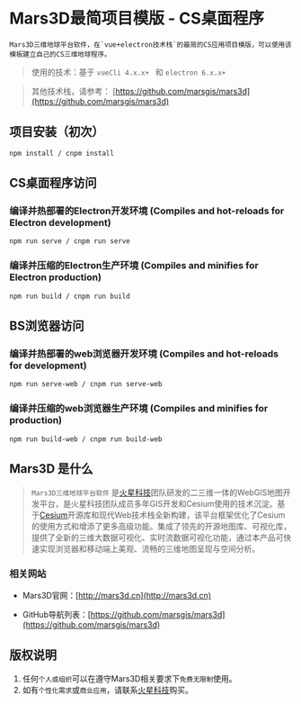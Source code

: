 # Mars3D最简项目模版 - CS桌面程序
    Mars3D三维地球平台软件，在`vue+electron技术栈`的最简的CS应用项目模版，可以使用该模板建立自己的CS三维地球程序。
   
 > 使用的技术：基于 `vueCli 4.x.x+ ` 和 `electron 6.x.x+`  

 > 其他技术栈，请参考： [https://github.com/marsgis/mars3d](https://github.com/marsgis/mars3d)
 


##  项目安装（初次）
```
npm install / cnpm install 
```

##  CS桌面程序访问

### 编译并热部署的Electron开发环境 (Compiles and hot-reloads for Electron development)
```
npm run serve / cnpm run serve
```

### 编译并压缩的Electron生产环境 (Compiles and minifies for Electron production)
```
npm run build / cnpm run build
```



##  BS浏览器访问

### 编译并热部署的web浏览器开发环境 (Compiles and hot-reloads for development)
```
npm run serve-web / cnpm run serve-web
```

### 编译并压缩的web浏览器生产环境 (Compiles and minifies for production)
```
npm run build-web / cnpm run build-web
```

 


## Mars3D 是什么 
> `Mars3D三维地球平台软件` 是[火星科技](http://marsgis.cn/)团队研发的二三维一体的WebGIS地图开发平台，是火星科技团队成员多年GIS开发和Cesium使用的技术沉淀。基于[Cesium](https://cesium.com/cesiumjs/)开源库和现代Web技术栈全新构建，该平台框架优化了Cesium的使用方式和增添了更多高级功能。集成了领先的开源地图库、可视化库，提供了全新的三维大数据可视化、实时流数据可视化功能，通过本产品可快速实现浏览器和移动端上美观、流畅的三维地图呈现与空间分析。

### 相关网站 
- Mars3D官网：[http://mars3d.cn](http://mars3d.cn)  

- GitHub导航列表：[https://github.com/marsgis/mars3d](https://github.com/marsgis/mars3d)


## 版权说明
1. 任何`个人或组织`可以在遵守Mars3D相关要求下`免费无限制`使用。
2. 如有`个性化需求`或`商业应用`，请联系[火星科技](http://mars3d.cn)购买。